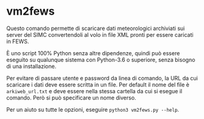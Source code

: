 # vm2fews

Questo comando permette di scaricare dati meteorologici archiviati sui server del SIMC convertendoli al volo in file XML pronti per essere caricati in FEWS.

È uno script 100% Python senza altre dipendenze, quindi può essere eseguito su qualunque sistema con Python-3.6 o superiore, senza bisogno di una installazione.

Per evitare di passare utente e password da linea di comando, la URL da cui scaricare i dati deve essere scritta in un file. Per default il nome del file è `arkiweb_url.txt` e deve essere nella stessa cartella da cui si esegue il comando. Però si può specificare un nome diverso.

Per un aiuto su tutte le opzioni, eseguire `python3 vm2fews.py --help`.
